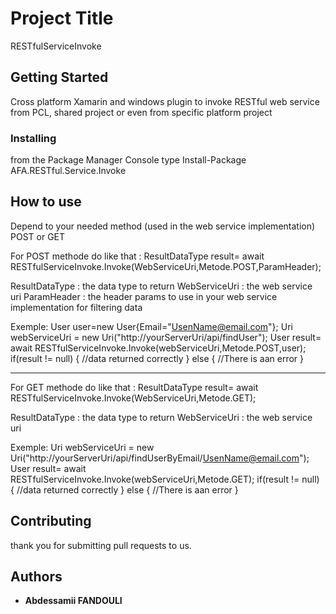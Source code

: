 # Project Title

RESTfulServiceInvoke

## Getting Started

Cross platform Xamarin and windows plugin to invoke RESTful web service from PCL, shared project or even from specific platform project


### Installing

from the Package Manager Console type Install-Package AFA.RESTful.Service.Invoke

## How to use

Depend to your needed method (used in the web service implementation) POST or GET

For POST methode do like that :
ResultDataType result= await RESTfulServiceInvoke.Invoke<ResultDataType>(WebServiceUri,Metode.POST,ParamHeader);

ResultDataType : the data type to return
WebServiceUri : the web service uri 
ParamHeader : the header params to use in your web service implementation for filtering data

Exemple:
User user=new User{Email="UsenName@email.com"};
Uri webServiceUri = new Uri("http://yourServerUri/api/findUser");
User result= await RESTfulServiceInvoke.Invoke<User>(webServiceUri,Metode.POST,user);
if(result != null)
{
	//data returned correctly
}
else
{
	//There is aan error
}


------------------------------------------------------

For GET methode do like that :
ResultDataType result= await RESTfulServiceInvoke.Invoke<ResultDataType>(WebServiceUri,Metode.GET);

ResultDataType : the data type to return
WebServiceUri : the web service uri 

Exemple:
Uri webServiceUri = new Uri("http://yourServerUri/api/findUserByEmail/UsenName@email.com");
User result= await RESTfulServiceInvoke.Invoke<User>(webServiceUri,Metode.GET);
if(result != null)
{
	//data returned correctly
}
else
{
	//There is aan error
}




## Contributing

thank you for submitting pull requests to us.


## Authors

* **Abdessamii FANDOULI** 